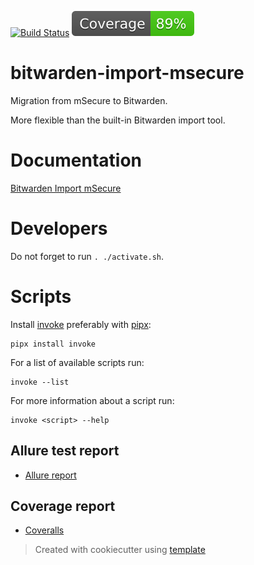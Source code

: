 [![Build Status](https://github.com/andgineer/bitwarden-import-msecure/workflows/CI/badge.svg)](https://github.com/andgineer/bitwarden-import-msecure/actions)
[![Coverage](https://raw.githubusercontent.com/andgineer/bitwarden-import-msecure/python-coverage-comment-action-data/badge.svg)](https://htmlpreview.github.io/?https://github.com/andgineer/bitwarden-import-msecure/blob/python-coverage-comment-action-data/htmlcov/index.html)
# bitwarden-import-msecure

Migration from mSecure to Bitwarden.

More flexible than the built-in Bitwarden import tool.

# Documentation

[Bitwarden Import mSecure](https://andgineer.github.io/bitwarden-import-msecure/)

# Developers

Do not forget to run `. ./activate.sh`.

# Scripts
Install [invoke](https://docs.pyinvoke.org/en/stable/) preferably with [pipx](https://pypa.github.io/pipx/):

    pipx install invoke

For a list of available scripts run:

    invoke --list

For more information about a script run:

    invoke <script> --help

## Allure test report

* [Allure report](https://andgineer.github.io/bitwarden-import-msecure/builds/tests/)

## Coverage report
* [Coveralls](https://coveralls.io/github/andgineer/bitwarden-import-msecure)

> Created with cookiecutter using [template](https://github.com/andgineer/cookiecutter-python-package)

